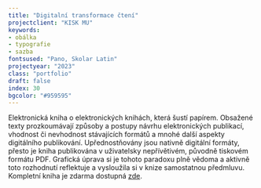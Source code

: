 ```yaml
---
title: "Digitalní transformace čtení"
projectclient: "KISK MU"
keywords: 
- obálka
- typografie
- sazba
fontsused: "Pano, Skolar Latin"
projectyear: "2023"
class: "portfolio"
draft: false
index: 30
bgcolor: "#959595"
---
```



Elektronická kniha o&nbsp;elektronických knihách, která šustí papírem. Obsažené texty prozkoumávají způsoby a&nbsp;postupy návrhu elektronických publikací, vhodnost či nevhodnost stávajících formátů a&nbsp;mnohé další aspekty digitálního publikování. Upřednostňovány jsou nativně digitální formáty, přesto je kniha publikována v&nbsp;uživatelsky nepřívětivém, původně tiskovém formátu&nbsp;PDF. Grafická úprava si je tohoto paradoxu plně vědoma a&nbsp;aktivně toto rozhodnutí reflektuje a vysloužila si v&nbsp;knize samostatnou předmluvu. Kompletní kniha je zdarma dostupná [zde](https://munispace.muni.cz/library/catalog/book/2242).